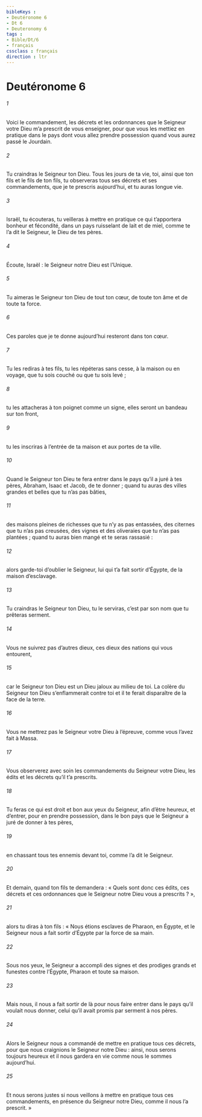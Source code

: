 ```yaml
---
bibleKeys : 
- Deutéronome 6
- Dt 6
- Deuteronomy 6
tags : 
- Bible/Dt/6
- français
cssclass : français
direction : ltr
---
```


# Deutéronome 6

###### 1
Voici le commandement, les décrets et les ordonnances que le Seigneur votre Dieu m’a prescrit de vous enseigner, pour que vous les mettiez en pratique dans le pays dont vous allez prendre possession quand vous aurez passé le Jourdain.
###### 2
Tu craindras le Seigneur ton Dieu. Tous les jours de ta vie, toi, ainsi que ton fils et le fils de ton fils, tu observeras tous ses décrets et ses commandements, que je te prescris aujourd’hui, et tu auras longue vie.
###### 3
Israël, tu écouteras, tu veilleras à mettre en pratique ce qui t’apportera bonheur et fécondité, dans un pays ruisselant de lait et de miel, comme te l’a dit le Seigneur, le Dieu de tes pères.
###### 4
Écoute, Israël : le Seigneur notre Dieu est l’Unique.
###### 5
Tu aimeras le Seigneur ton Dieu de tout ton cœur, de toute ton âme et de toute ta force.
###### 6
Ces paroles que je te donne aujourd’hui resteront dans ton cœur.
###### 7
Tu les rediras à tes fils, tu les répéteras sans cesse, à la maison ou en voyage, que tu sois couché ou que tu sois levé ;
###### 8
tu les attacheras à ton poignet comme un signe, elles seront un bandeau sur ton front,
###### 9
tu les inscriras à l’entrée de ta maison et aux portes de ta ville.
###### 10
Quand le Seigneur ton Dieu te fera entrer dans le pays qu’il a juré à tes pères, Abraham, Isaac et Jacob, de te donner ; quand tu auras des villes grandes et belles que tu n’as pas bâties,
###### 11
des maisons pleines de richesses que tu n’y as pas entassées, des citernes que tu n’as pas creusées, des vignes et des oliveraies que tu n’as pas plantées ; quand tu auras bien mangé et te seras rassasié :
###### 12
alors garde-toi d’oublier le Seigneur, lui qui t’a fait sortir d’Égypte, de la maison d’esclavage.
###### 13
Tu craindras le Seigneur ton Dieu, tu le serviras, c’est par son nom que tu prêteras serment.
###### 14
Vous ne suivrez pas d’autres dieux, ces dieux des nations qui vous entourent,
###### 15
car le Seigneur ton Dieu est un Dieu jaloux au milieu de toi. La colère du Seigneur ton Dieu s’enflammerait contre toi et il te ferait disparaître de la face de la terre.
###### 16
Vous ne mettrez pas le Seigneur votre Dieu à l’épreuve, comme vous l’avez fait à Massa.
###### 17
Vous observerez avec soin les commandements du Seigneur votre Dieu, les édits et les décrets qu’il t’a prescrits.
###### 18
Tu feras ce qui est droit et bon aux yeux du Seigneur, afin d’être heureux, et d’entrer, pour en prendre possession, dans le bon pays que le Seigneur a juré de donner à tes pères,
###### 19
en chassant tous tes ennemis devant toi, comme l’a dit le Seigneur.
###### 20
Et demain, quand ton fils te demandera : « Quels sont donc ces édits, ces décrets et ces ordonnances que le Seigneur notre Dieu vous a prescrits ? »,
###### 21
alors tu diras à ton fils : « Nous étions esclaves de Pharaon, en Égypte, et le Seigneur nous a fait sortir d’Égypte par la force de sa main.
###### 22
Sous nos yeux, le Seigneur a accompli des signes et des prodiges grands et funestes contre l’Égypte, Pharaon et toute sa maison.
###### 23
Mais nous, il nous a fait sortir de là pour nous faire entrer dans le pays qu’il voulait nous donner, celui qu’il avait promis par serment à nos pères.
###### 24
Alors le Seigneur nous a commandé de mettre en pratique tous ces décrets, pour que nous craignions le Seigneur notre Dieu : ainsi, nous serons toujours heureux et il nous gardera en vie comme nous le sommes aujourd’hui.
###### 25
Et nous serons justes si nous veillons à mettre en pratique tous ces commandements, en présence du Seigneur notre Dieu, comme il nous l’a prescrit. »
